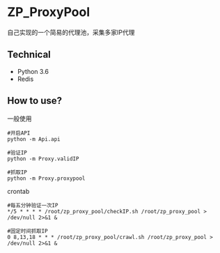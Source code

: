 # ZP_ProxyPool

自己实现的一个简易的代理池，采集多家IP代理

## Technical
- Python 3.6
- Redis

## How to use?
一般使用
```
#开启API
python -m Api.api

#验证IP
python -m Proxy.validIP

#抓取IP
python -m Proxy.proxypool
```

crontab
```
#每五分钟验证一次IP
*/5 * * * * /root/zp_proxy_pool/checkIP.sh /root/zp_proxy_pool > /dev/null 2>&1 &

#固定时间抓取IP
0 8,13,18 * * * /root/zp_proxy_pool/crawl.sh /root/zp_proxy_pool > /dev/null 2>&1 &
```